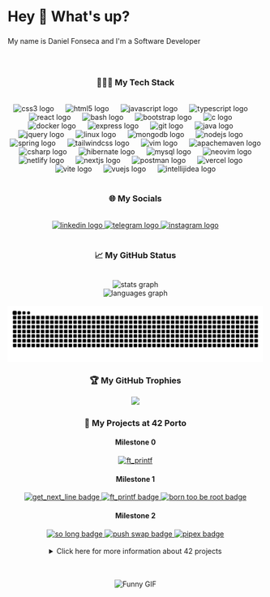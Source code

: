 <h1 align="left">Hey 👋 What's up?</h1>

###

<p align="left">My name is Daniel Fonseca and I'm a  Software Developer</p>

###

<br clear="both">

<h3 align="center">👨🏼‍💻 My Tech Stack</h3>



<br clear="both">

<div align="center">
  <img src="https://skillicons.dev/icons?i=css" height="47" alt="css3 logo"  />
  <img width="15" />
  <img src="https://skillicons.dev/icons?i=html" height="47" alt="html5 logo"  />
  <img width="15" />
  <img src="https://skillicons.dev/icons?i=js" height="47" alt="javascript logo"  />
  <img width="15" />
  <img src="https://skillicons.dev/icons?i=ts" height="47" alt="typescript logo"  />
  <img width="15" />
  <img src="https://skillicons.dev/icons?i=react" height="47" alt="react logo"  />
  <img width="15" />
  <img src="https://skillicons.dev/icons?i=bash" height="47" alt="bash logo"  />
  <img width="15" />
  <img src="https://skillicons.dev/icons?i=bootstrap" height="47" alt="bootstrap logo"  />
  <img width="15" />
  <img src="https://skillicons.dev/icons?i=c" height="47" alt="c logo"  />
  <img width="15" />
  <img src="https://skillicons.dev/icons?i=docker" height="47" alt="docker logo"  />
  <img width="15" />
  <img src="https://skillicons.dev/icons?i=express" height="47" alt="express logo"  />
  <img width="15" />
  <img src="https://skillicons.dev/icons?i=git" height="47" alt="git logo"  />
  <img width="15" />
  <img src="https://skillicons.dev/icons?i=java" height="47" alt="java logo"  />
  <img width="15" />
  <img src="https://skillicons.dev/icons?i=jquery" height="47" alt="jquery logo"  />
  <img width="15" />
  <img src="https://skillicons.dev/icons?i=linux" height="47" alt="linux logo"  />
  <img width="15" />
  <img src="https://skillicons.dev/icons?i=mongodb" height="47" alt="mongodb logo"  />
  <img width="15" />
  <img src="https://skillicons.dev/icons?i=nodejs" height="47" alt="nodejs logo"  />
  <img width="15" />
  <img src="https://skillicons.dev/icons?i=spring" height="47" alt="spring logo"  />
  <img width="15" />
  <img src="https://skillicons.dev/icons?i=tailwind" height="47" alt="tailwindcss logo"  />
  <img width="15" />
  <img src="https://skillicons.dev/icons?i=vim" height="47" alt="vim logo"  />
  <img width="15" />
  <img src="https://skillicons.dev/icons?i=maven" height="47" alt="apachemaven logo"  />
  <img width="15" />
  <img src="https://skillicons.dev/icons?i=cs" height="47" alt="csharp logo"  />
  <img width="15" />
  <img src="https://skillicons.dev/icons?i=hibernate" height="47" alt="hibernate logo"  />
  <img width="15" />
  <img src="https://skillicons.dev/icons?i=mysql" height="47" alt="mysql logo"  />
  <img width="15" />
  <img src="https://skillicons.dev/icons?i=neovim" height="47" alt="neovim logo"  />
  <img width="15" />
  <img src="https://skillicons.dev/icons?i=netlify" height="47" alt="netlify logo"  />
  <img width="15" />
  <img src="https://skillicons.dev/icons?i=nextjs" height="47" alt="nextjs logo"  />
  <img width="15" />
  <img src="https://skillicons.dev/icons?i=postman" height="47" alt="postman logo"  />
  <img width="15" />
  <img src="https://skillicons.dev/icons?i=vercel" height="47" alt="vercel logo"  />
  <img width="15" />
  <img src="https://skillicons.dev/icons?i=vite" height="47" alt="vite logo"  />
  <img width="15" />
  <img src="https://skillicons.dev/icons?i=vue" height="47" alt="vuejs logo"  />
  <img width="15" />
  <img src="https://skillicons.dev/icons?i=idea" height="47" alt="intellijidea logo"  />
</div>

<br clear="both">

<h3 align="center">🌐 My Socials</h3>


<br clear="both">

<div align="center">
  <a href="https://www.linkedin.com/in/danieldfonseca/" target="_blank">
    <img src="https://img.shields.io/static/v1?message=LinkedIn&logo=linkedin&label=&color=0077B5&logoColor=white&labelColor=&style=for-the-badge" height="35" alt="linkedin logo"  />
  </a>
  <a href="t.me/simbolado" target="_blank">
    <img src="https://img.shields.io/static/v1?message=Telegram&logo=telegram&label=&color=2CA5E0&logoColor=white&labelColor=&style=for-the-badge" height="35" alt="telegram logo"  />
  </a>
  <a href="https://www.instagram.com/daniel_fonn/?igsh=bjkycGptcDl4c2s4" target="_blank">
    <img src="https://img.shields.io/static/v1?message=Instagram&logo=instagram&label=&color=E4405F&logoColor=white&labelColor=&style=for-the-badge" height="35" alt="instagram logo"  />
  </a>
</div>



<br clear="both">

<h3 align="center">📈 My GitHub Status</h3>

<br clear="both">

<div align="center">
  <img src="https://github-readme-stats.vercel.app/api?username=danielfonsecaa&hide_title=true&hide_rank=false&show_icons=true&include_all_commits=true&count_private=true&disable_animations=false&theme=radical&locale=en&hide_border=true" height="155" alt="stats graph" /> <br>
  <img src="https://github-readme-stats.vercel.app/api/top-langs?username=danielfonsecaa&locale=en&hide_title=false&layout=compact&card_width=320&langs_count=6&theme=radical&hide_border=true" height="190" alt="languages graph"  />
</div>

<br clear="both">

<img src="https://raw.githubusercontent.com/danielfonsecaa/danielfonsecaa/output/snake.svg" alt="Snake animation" />

<h3 align="center">🏆 My GitHub Trophies</h3>
<div align="center">
 
 ![](https://github-profile-trophy.vercel.app/?username=Danielfonsecaa&theme=radical&no-frame=true&no-bg=true&margin-w=4&column=-1)
</div>

<h3 align="center">🚀 My Projects at 42 Porto</h3>
<h4 align="center">Milestone 0</h4>

  <div align="center">
  <a href="https://github.com/DanielFonsecaa/libft" target="_blank">
    <img src="https://github.com/user-attachments/assets/0f9131f8-f78f-4b9a-8954-6a7eee0874f6" alt="ft_printf" />
  </a>
</div>

<h4 align="center">Milestone 1</h4>

<div align="center">
  <a href="https://github.com/DanielFonsecaa/get_next_line" target="_blank">
    <img src="https://github.com/user-attachments/assets/7eec8a00-df10-4d70-9836-552cb0f3aaad" alt="get_next_line badge" />
  </a>
  <a href="https://github.com/DanielFonsecaa/printf" target="_blank">
    <img src="https://github.com/user-attachments/assets/3f3d64d1-86a8-498e-b18d-bdeae55f2a86" alt="ft_printf badge" />
  </a>
 </a>
  <a href="https://github.com/DanielFonsecaa/Born2BeRoot" target="_blank">
    <img src="https://github.com/user-attachments/assets/714acb59-4011-469e-9127-2abfa9379501" alt="born too be root badge" />
  </a>
 
</div>

<h4 align="center">Milestone 2</h4>
<div align="center">
  <a href="https://github.com/DanielFonsecaa/So-long-42" target="_blank">
    <img src="https://github.com/user-attachments/assets/44d134a2-1f0b-4473-afdd-ba9ec909b5a8" alt="so long badge" />
  </a>
   <a href="https://github.com/DanielFonsecaa/Push_swap-42" target="_blank">
    <img src="https://github.com/user-attachments/assets/0528f99a-4570-46b8-80b1-6b8af3df8cd8" alt="push swap badge" />
  </a>
 <a href="https://github.com/DanielFonsecaa/Pipex-42" target="_blank">
    <img src="https://github.com/user-attachments/assets/6ac48d02-1374-4a69-92c0-ada8e9cd82d4" alt="pipex badge" />
  </a>

</div>
<br>

<details align="center">
<summary align="center">Click here for more information about 42 projects</summary>

<h3 align="center">C PROJECTS</h3>
<div align="center">
	
| C Project                                                                                     | Grade                                                             | Evaluation Information           |
| :-------------------------------------------------------------------------------------------- | :---------------------------------------------------------------- | :------------------------------- |
| [Libft](https://github.com/DanielFonsecaa/libft) | <img src="https://img.shields.io/badge/125%20%2F%20100%20%E2%98%85-sucess"/>  | `3 peers` `30 mins` `moulinette` |
| [GetNexLine](https://github.com/DanielFonsecaa/get_next_line) | <img src="https://img.shields.io/badge/112%20%2F%20100%20%E2%98%85-sucess"/>  | `3 peers` `30 mins` `moulinette` |
| [Printf](https://github.com/DanielFonsecaa/printf) | <img src="https://img.shields.io/badge/100%20%2F%20100%20%E2%98%85-sucess"/>  | `3 peers` `30 mins` `moulinette` |
| [Born2BeRoot](https://github.com/DanielFonsecaa/Born2BeRoot) | <img src="https://img.shields.io/badge/100%20%2F%20100%20%E2%98%85-sucess"/>  | `3 peers` `30 mins` |
| [So_long](https://github.com/DanielFonsecaa/So-long-42) | <img src="https://img.shields.io/badge/124%20%2F%20100%20%E2%98%85-sucess"/>  | `3 peers` `30 mins`  |
| [Push_Swap](https://github.com/DanielFonsecaa/Push_swap-42) | <img src="https://img.shields.io/badge/84%20%2F%20100%20%E2%98%85-sucess"/>  | `3 peers` `30 mins`  |
| [Pipex](https://github.com/DanielFonsecaa/Pipex-42) | <img src="https://img.shields.io/badge/125%20%2F%20100%20%E2%98%85-sucess"/>  | `3 peers` `30 mins`  |

</div>

<h3 align="center">PISCINE PROJECTS</h3>
<div align="center">

| C Pscine Project                                                                                     | Grade                                                             | Evaluation Information           |
| :-------------------------------------------------------------------------------------------- | :---------------------------------------------------------------- | :------------------------------- |
| [Piscine C 00](https://github.com/DanielFonsecaa/42piscine) | <img src="https://img.shields.io/badge/85%20%2F%20100-success"/>  | `2 peers` `15 mins` `moulinette` |
| [Piscine C 01](https://github.com/DanielFonsecaa/42piscine) | <img src="https://img.shields.io/badge/100%20%2F%20100-success"/> | `2 peers` `15 mins` `moulinette` |
| [Piscine C 02](https://github.com/DanielFonsecaa/42piscine) | <img src="https://img.shields.io/badge/75%20%2F%20100-success"/>  | `2 peers` `15 mins` `moulinette` |
| [Piscine C 03](https://github.com/DanielFonsecaa/42piscine) | <img src="https://img.shields.io/badge/75%20%2F%20100-success"/> | `2 peers` `15 mins` `moulinette` |
| [Piscine C 04](https://github.com/DanielFonsecaa/42piscine) | <img src="https://img.shields.io/badge/100%20%2F%20100-success"/>  | `2 peers` `15 mins` `moulinette` |
| [Piscine C 05](https://github.com/DanielFonsecaa/42piscine) | <img src="https://img.shields.io/badge/80%20%2F%20100-success"/>  | `2 peers` `15 mins` `moulinette` |
| [Piscine C 06](https://github.com/DanielFonsecaa/42piscine) | <img src="https://img.shields.io/badge/100%20%2F%20100-success"/> | `2 peers` `15 mins` `moulinette` |
| [Piscine C 07](https://github.com/DanielFonsecaa/42piscine) | <img src="https://img.shields.io/badge/80%20%2F%20100-success"/>  | `2 peers` `15 mins` `moulinette` |
| [Piscine C 08](https://github.com/DanielFonsecaa/42piscine) | <img src="https://img.shields.io/badge/100%20%2F%20100-success"/> | `2 peers` `15 mins` `moulinette` |

</div>
	
</details>

<br>
<br>

<div align="center">
 
 ![Funny GIF](https://i.imgflip.com/9sk18z.gif)
</div>




